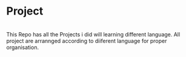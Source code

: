 # Project 
<br>
This Repo has all the Projects i did will learning different language.
All project are arrannged according to diiferent language for proper organisation.
